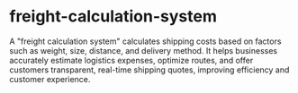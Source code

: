 # freight-calculation-system
A "freight calculation system" calculates shipping costs based on factors such as weight, size, distance, and delivery method. It helps businesses accurately estimate logistics expenses, optimize routes, and offer customers transparent, real-time shipping quotes, improving efficiency and customer experience.
